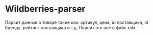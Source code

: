 # Wildberries-parser
Парсит данные о товаре такие как: артикул, цена, id поставщика, id бренда, рейтинг поставщика и т.д. Парсит это всё в файл xslx.
